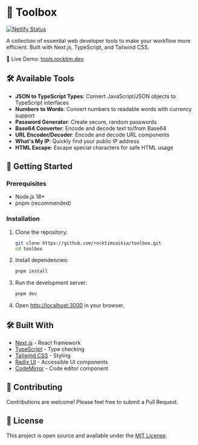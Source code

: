 # 🧰 Toolbox

[![Netlify Status](https://api.netlify.com/api/v1/badges/24ad3cee-05f3-4dcc-80ed-e54ee858d41b/deploy-status)](https://app.netlify.com/sites/tools-xyz-rocktim/deploys)

A collection of essential web developer tools to make your workflow more efficient. Built with Next.js, TypeScript, and Tailwind CSS.

🔗 Live Demo: [tools.rocktim.dev](https://tools.rocktim.dev)

## 🛠️ Available Tools

- **JSON to TypeScript Types**: Convert JavaScript/JSON objects to TypeScript interfaces
- **Numbers to Words**: Convert numbers to readable words with currency support
- **Password Generator**: Create secure, random passwords
- **Base64 Converter**: Encode and decode text to/from Base64
- **URL Encoder/Decoder**: Encode and decode URL components
- **What's My IP**: Quickly find your public IP address
- **HTML Escape**: Escape special characters for safe HTML usage

## 🚀 Getting Started

### Prerequisites

- Node.js 18+
- pnpm (recommended)

### Installation

1. Clone the repository:
   ```bash
   git clone https://github.com/rocktimsaikia/toolbox.git
   cd toolbox
   ```

2. Install dependencies:
   ```bash
   pnpm install
   ```

3. Run the development server:
   ```bash
   pnpm dev
   ```

4. Open [http://localhost:3000](http://localhost:3000) in your browser.

## 🛠️ Built With

- [Next.js](https://nextjs.org/) - React framework
- [TypeScript](https://www.typescriptlang.org/) - Type checking
- [Tailwind CSS](https://tailwindcss.com/) - Styling
- [Radix UI](https://www.radix-ui.com/) - Accessible UI components
- [CodeMirror](https://codemirror.net/) - Code editor component

## 🤝 Contributing

Contributions are welcome! Please feel free to submit a Pull Request.

## 📝 License

This project is open source and available under the [MIT License](LICENSE).
